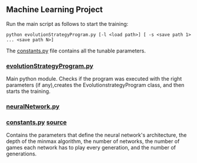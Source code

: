 ## Machine Learning Project
Run the main script as follows to start the training:

    python evolutionStrategyProgram.py [-l <load path>] [ -s <save path 1> ... <save path N>]

The [constants.py](#constants) file contains all the tunable parameters.

### [evolutionStrategyProgram.py](https://github.com/DiegoMaestro/MLProject/evolutionStrategyProgram.py)
Main python module. Checks if the program was executed with the right parameters (if any),creates the EvolutionstrategyProgram class, and then starts the training.



### [neuralNetwork.py](https://github.com/DiegoMaestro/MLProject/neuralNetwork.py)


### <a name="constants" href="#constants">constants.py</a> [source](https://github.com/DiegoMaestro/MLProject/constants.py)
Contains the parameters that define the neural network's architecture, the depth of the minmax algorithm, the number of networks, the number of games each network has to play every generation, and the number of generations.
